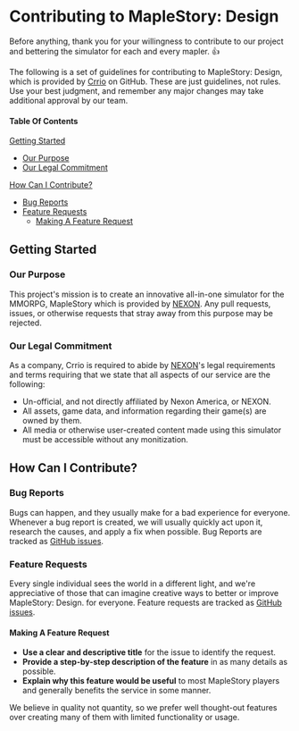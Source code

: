 # Contributing to MapleStory: Design

Before anything, thank you for your willingness to contribute to our project and bettering the simulator for each and every mapler. :+1:

The following is a set of guidelines for contributing to MapleStory: Design, which is provided by [Crrio](https://github.com/crrio) on GitHub.
These are just guidelines, not rules. Use your best judgment, and remember any major changes may take additional approval by our team.

#### Table Of Contents

[Getting Started](#getting-started)
  * [Our Purpose](#our-purpose)
  * [Our Legal Commitment](#our-legal-commitment)

[How Can I Contribute?](#how-can-i-contribute)
  * [Bug Reports](#bug-reports)
  * [Feature Requests](#feature-requests)
    * [Making A Feature Request](#making-a-feature-request)

## Getting Started

### Our Purpose

This project's mission is to create an innovative all-in-one simulator for the MMORPG, MapleStory which is provided by [NEXON](http://nexon.net).
Any pull requests, issues, or otherwise requests that stray away from this purpose may be rejected.

### Our Legal Commitment

As a company, Crrio is required to abide by [NEXON](http://nexon.net)'s legal requirements and terms requiring that we state that all aspects of our service are the following:
  * Un-official, and not directly affiliated by Nexon America, or NEXON.
  * All assets, game data, and information regarding their game(s) are owned by them.
  * All media or otherwise user-created content made using this simulator must be accessible without any monitization.

## How Can I Contribute?

### Bug Reports

Bugs can happen, and they usually make for a bad experience for everyone. Whenever a bug report is created, we will usually quickly act upon it, research the causes, and apply a fix when possible.
Bug Reports are tracked as [GitHub issues](https://guides.github.com/features/issues/).

### Feature Requests

Every single individual sees the world in a different light, and we're appreciative of those that can imagine creative ways to better or improve MapleStory: Design. for everyone.
Feature requests are tracked as [GitHub issues](https://guides.github.com/features/issues/).

#### Making A Feature Request

* **Use a clear and descriptive title** for the issue to identify the request.
* **Provide a step-by-step description of the feature** in as many details as possible.
* **Explain why this feature would be useful** to most MapleStory players and generally benefits the service in some manner.

We believe in quality not quantity, so we prefer well thought-out features over creating many of them with limited functionality or usage.